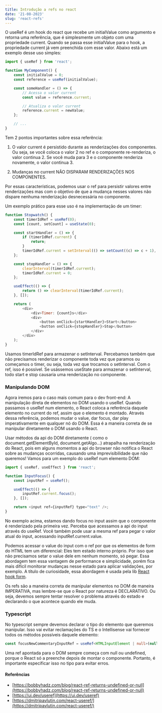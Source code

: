 ```yaml
---
title: Introdução a refs no react
date: '21-08-2023'
slug: 'react-refs'
---
```


O useRef é um hook do react que recebe um initialValue como argumento e retorna uma referência, que é simplesmente um objeto com uma propriedade current. Quando se passa esse
initialValue para o hook, a propriedade current já vem preenchida com esse valor. Abaixo está um exemplo desse uso simples:

```js
import { useRef } from 'react';

function MyComponent() {
	const initialValue = 0;
	const reference = useRef(initialValue);

	const someHandler = () => {
		// Acessa o valor current
		const value = reference.current;

		// Atualiza o valor current
		reference.current = newValue;
	};

	// ...
}
```

Tem 2 pontos importantes sobre essa referência:

1. O valor current é persistido durante as renderizações dos componentes. Ou seja, se você coloca o valor 2 no ref e o componente re-renderiza, o valor continua 2. Se você muda para 3 e o componente renderiza novamente, o valor continua 3.

2. Mudanças no current NÃO DISPARAM RENDERIZAÇÕES NOS COMPONENTES.

Por essas características, podemos usar o ref para persistir valores entre renderizações mas com o objetivo de que a mudança nesses valores não dispare nenhuma renderização desnecessária no componente.

Um exemplo prático para esse uso é na implementação de um timer:

```javascript
function Stopwatch() {
	const timerIdRef = useRef(0);
	const [count, setCount] = useState(0);

	const startHandler = () => {
		if (timerIdRef.current) {
			return;
		}
		timerIdRef.current = setInterval(() => setCount((c) => c + 1), 1000);
	};

	const stopHandler = () => {
		clearInterval(timerIdRef.current);
		timerIdRef.current = 0;
	};

	useEffect(() => {
		return () => clearInterval(timerIdRef.current);
	}, []);

	return (
		<div>
			<div>Timer: {count}s</div>
			<div>
				<button onClick={startHandler}>Start</button>
				<button onClick={stopHandler}>Stop</button>
			</div>
		</div>
	);
}
```

Usamos timerIdRef para armazenar o setInterval. Percebamos também que não precisamos renderizar o componente toda vez que paramos ou começamos o timer, ou seja, toda vez que trocamos o setInterval. Com o ref, isso é possível. Se usássemos useState para armazenar o setInterval, todo start e stop causaria uma renderização no componente.

### Manipulando DOM

Agora iremos para o caso mais comum para o dev front-end: A manipulação direta de elementos no DOM usando o useRef. Quando passamos o useRef num elemento, o React coloca a referência daquele elemento no current do ref, assim que o elemento é montado. Através dessa referência, podemos mudar o value, dar focus, dar play imperativamente em qualquer nó do DOM. Essa é a maneira correta de se manipular diretamente o DOM usando o React.

Usar métodos da api do DOM diretamente ( como o document.getElementById, document.getAlgo...) atrapalha na renderização do React, pois em alguns momentos a api do browser não notifica o React sobre as mudanças ocorridas, causando uma imprevisibilidade que não queremos! Vamos para um exemplo do useRef num elemento DOM:

```javascript
import { useRef, useEffect } from 'react';

function InputFocus() {
	const inputRef = useRef();

	useEffect(() => {
		inputRef.current.focus();
	}, []);

	return <input ref={inputRef} type="text" />;
}
```

No exemplo acima, estamos dando focus no input assim que o componente é renderizado pela primeira vez. Perceba que acessamos a api do input através do useRef. Você também pode usar a mesma ref para pegar o valor atual do input, acessando inputRef.current.value.

Podemos acessar o value do input com o ref por que os elementos de form do HTML tem um diferencial: Eles tem estado interno próprio. Por isso que não precisamos setar o value dele em nenhum momento, só pegar. Essa abordagem tem essa vantagem de performance e simplicidade, porém fica mais difícil monitorar mudanças nesse estado para aplicar validações, por exemplo. A título de curiosidade, essa abordagem é usada pela lib [React hook form](https://www.react-hook-form.com).

Os refs são a maneira correta de manipular elementos no DOM de maneira IMPERATIVA, mas lembre-se que o React por natureza é DECLARATIVO. Ou seja, devemos sempre tentar
resolver o problema através do estado e declarando o que acontece quando ele muda.

### Typescript

No typescript sempre devemos declarar o tipo do elemento que queremos manipular. Isso vai evitar reclamações do TS e o Intellisense vai fornecer todos os
métodos possíveis daquele elemento:

```typescript
const focusNewCommentaryInputRef = useRef<HTMLInputElement | null>(null);
```

Uma ref apontada para o DOM sempre começa com null ou undefined, porque o React só a preenche depois de montar o componente. Portanto, é importante especificar isso no tipo para evitar erros.

#### Referências

- [https://bobbyhadz.com/blog/react-ref-returns-undefined-or-null](https://bobbyhadz.com/blog/react-ref-returns-undefined-or-null)
- [https://ui.dev/useref](https://ui.dev/useref)
- [https://dmitripavlutin.com/react-useref/](https://dmitripavlutin.com/react-useref/)
